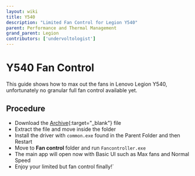 ```yaml
---
layout: wiki
title: Y540
description: "Limited Fan Control for Legion Y540"
parent: Performance and Thermal Management
grand_parent: Legion
contributors: ['undervoltologist'] 
---
```


# Y540 Fan Control

This guide shows how to max out the fans in Lenovo Legion Y540, unfortunately no granular full fan control available yet.

## Procedure

- Download the [Archive](https://drive.google.com/file/d/1kP4SfDxZ_Iluy3xXRQkri8wMmGc8E3DW/view?usp=sharing){:target="_blank"} file
- Extract the file and move inside the folder
- Install the driver with ``common.exe`` found in the Parent Folder and then Restart
- Move to **Fan control** folder and run ``Fancontroller.exe``
- The main app will open now with Basic UI such as Max fans and Normal Speed
- Enjoy your limited but fan control finally!`
